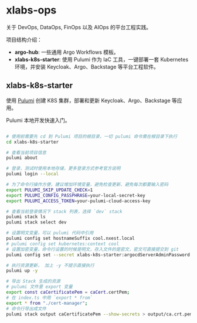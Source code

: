 # xlabs-ops

关于 DevOps, DataOps, FinOps 以及 AIOps 的平台工程实践。

项目结构介绍：

- **argo-hub**: 一些通用 Argo Workflows 模板。
- **xlabs-k8s-starter**: 使用 Pulumi 作为 IaC 工具，一键部署一套 Kubernetes 环境，并安装 Keycloak、Argo、Backstage 等平台工程软件。

## xlabs-k8s-starter

使用 [Pulumi][] 创建 K8S 集群，部署和更新 Keycloak、Argo、Backstage 等应用。

Pulumi 本地开发快速入门。

```bash

# 使用前需要先 cd 到 Pulumi 项目的根目录，一切 pulumi 命令需在根目录下执行
cd xlabs-k8s-starter

# 查看当前项目信息
pulumi about

# 登录，测试时使用本地存储，更多登录方式参考官方说明
pulumi login --local

# 为了命令行操作方便，建议增加环境变量，避免检查更新、避免每次都要输入密码
export PULUMI_SKIP_UPDATE_CHECK=1
export PULUMI_CONFIG_PASSPHRASE=your-local-secret-key
export PULUMI_ACCESS_TOKEN=your-pulumi-cloud-access-key

# 查看当前登录情况下 stack 列表，选择 `dev` stack
pulumi stack ls
pulumi stack select dev

# 设置明文变量，可以 pulumi 代码中引用
pulumi config set hostnameSuffix cool.nxest.local
# pulumi config set kubernetes:context cool
# 设置加密变量，命令行设置的时候是明文，存入文件的是密文，密文可直接提交到 git
pulumi config set --secret xlabs-k8s-starter:argocdServerAdminPassword your-password

# 执行资源更新， 加上 -y 不提示直接执行
pulumi up -y

# 导出 Stack 生成的资源
# pulumi 文件里 export 变量
export const caCertificatePem = caCert.certPem;
# 在 index.ts 中用 `export * from`
export * from "./cert-manager";
# 命令行导出成文件
pulumi stack output caCertificatePem --show-secrets > output/ca.crt.pem

```

[Pulumi]: https://github.com/pulumi/pulumi
